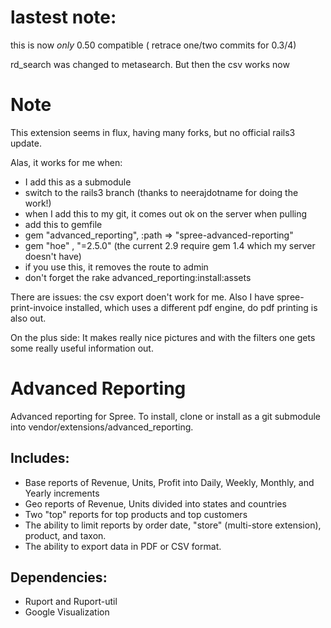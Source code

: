 # lastest note:
this is now _only_ 0.50 compatible ( retrace one/two commits for 0.3/4)

rd_search was changed to metasearch. But then the csv works now

# Note
This extension seems in flux, having many forks, but no official rails3 update.

Alas, it works for me when:
- I add this as a submodule
- switch to the rails3 branch (thanks to neerajdotname for doing the work!)
- when I add this to my git, it comes out ok on the server when pulling
- add this to gemfile 
- gem "advanced_reporting",  :path => "spree-advanced-reporting" 
- gem "hoe" ,  "=2.5.0" (the current 2.9 require gem 1.4 which my server doesn't have)
- if you use this, it removes the route to admin
- don't forget the rake advanced_reporting:install:assets 

There are issues: the csv export doen't work for me. Also I have spree-print-invoice installed, which uses a different pdf engine, do pdf printing is also out.

On the plus side: It makes really nice pictures and with the filters one gets some really useful information out.

# Advanced Reporting

Advanced reporting for Spree.
To install, clone or install as a git submodule into vendor/extensions/advanced_reporting.

## Includes:
* Base reports of Revenue, Units, Profit into Daily, Weekly, Monthly, and Yearly increments
* Geo reports of Revenue, Units divided into states and countries
* Two "top" reports for top products and top customers
* The ability to limit reports by order date, "store" (multi-store extension), product, and taxon.
* The ability to export data in PDF or CSV format.

## Dependencies:
* Ruport and Ruport-util
* Google Visualization
